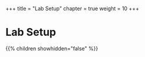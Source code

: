 +++
title = "Lab Setup"
chapter = true
weight = 10
+++

# Lab Setup

{{% children showhidden="false" %}}